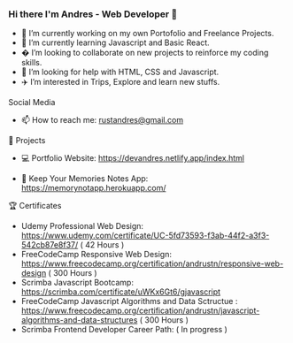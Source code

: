 ### Hi there I'm Andres - Web Developer 👋 ### 


- 🔭 I’m currently working on my own Portofolio and Freelance Projects.
- 📇 I’m currently learning Javascript and Basic React.
- � I’m looking to collaborate on new projects to reinforce my coding skills.
- 👾 I’m looking for help with HTML, CSS and Javascript.
- ✈️ I’m interested in Trips, Explore and learn new stuffs.

 Social Media

- 📫 How to reach me: rustandres@gmail.com

 💾 Projects

- 💻 Portfolio Website: https://devandres.netlify.app/index.html

- 📝 Keep Your Memories Notes App: https://memorynotapp.herokuapp.com/

🏆 Certificates

  - Udemy Professional Web Design: https://www.udemy.com/certificate/UC-5fd73593-f3ab-44f2-a3f3-542cb87e8f37/  ( 42 Hours )
  - FreeCodeCamp Responsive Web Design: https://www.freecodecamp.org/certification/andrustn/responsive-web-design ( 300 Hours )
  - Scrimba Javascript Bootcamp: https://scrimba.com/certificate/uWKx6Gt6/gjavascript
  - FreeCodeCamp Javascript Algorithms and Data Sctructue : https://www.freecodecamp.org/certification/andrustn/javascript-algorithms-and-data-structures ( 300 Hours )
  - Scrimba Frontend Developer Career Path: ( In progress )
